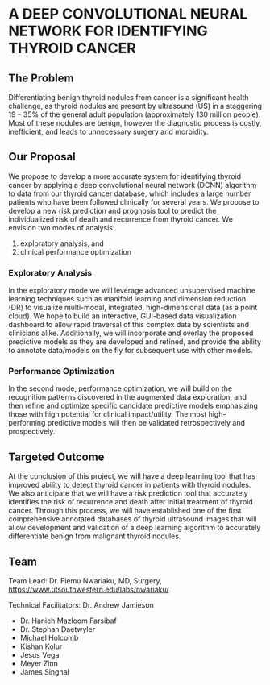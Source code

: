 # A DEEP CONVOLUTIONAL NEURAL NETWORK FOR IDENTIFYING THYROID CANCER

## The Problem
Differentiating benign thyroid nodules from cancer is a significant health challenge, as thyroid nodules are present by ultrasound (US) in a staggering 19 – 35% of the general adult population (approximately 130 million people).  Most of these nodules are benign, however the diagnostic process is costly, inefficient, and leads to unnecessary surgery and morbidity. 

## Our Proposal
We propose to develop a more accurate system for identifying thyroid cancer by applying a deep convolutional neural network (DCNN) algorithm to data from our thyroid cancer database, which includes a large number patients who have been followed clinically for several years. We propose to develop a new risk prediction and prognosis tool to predict the individualized risk of death and recurrence from thyroid cancer. We envision two modes of analysis: 

1) exploratory analysis, and 
2) clinical performance optimization

### Exploratory Analysis
In the exploratory mode we will leverage advanced unsupervised machine learning techniques such as manifold learning and dimension reduction (DR) to visualize multi-modal, integrated, high-dimensional data (as a point cloud). We hope to build an interactive, GUI-based data visualization dashboard to allow rapid traversal of this complex data by scientists and clinicians alike. Additionally, we will incorporate and overlay the proposed predictive models as they are developed and refined, and provide the ability to annotate data/models on the fly for subsequent use with other models. 

### Performance Optimization
In the second mode, performance optimization, we will build on the recognition patterns discovered in the augmented data exploration, and then refine and optimize specific candidate predictive models emphasizing those with high potential for clinical impact/utility. The most high-performing predictive models will then be validated retrospectively and prospectively. 

## Targeted Outcome
At the conclusion of this project, we will have a deep learning tool that has improved ability to detect thyroid cancer in patients with thyroid nodules. We also anticipate that we will have a risk prediction tool that accurately identifies the risk of recurrence and death after initial treatment of thyroid cancer. Through this process, we will have established one of the first comprehensive annotated databases of thyroid ultrasound images that will allow development and validation of a deep learning algorithm to accurately differentiate benign from malignant thyroid nodules.

## Team
Team Lead: Dr. Fiemu Nwariaku, MD, Surgery, https://www.utsouthwestern.edu/labs/nwariaku/

Technical Facilitators: Dr. Andrew Jamieson

* Dr. Hanieh Mazloom Farsibaf
* Dr. Stephan Daetwyler
* Michael Holcomb
* Kishan Kolur
* Jesus Vega
* Meyer Zinn
* James Singhal
